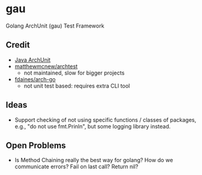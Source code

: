 # gau

Golang ArchUnit (gau) Test Framework


## Credit

* [Java ArchUnit](https://www.archunit.org/)
* [matthewmcnew/archtest](https://github.com/matthewmcnew/archtest)
    * not maintained, slow for bigger projects
* [fdaines/arch-go](https://github.com/fdaines/arch-go)
    * not unit test based: requires extra CLI tool

## Ideas

* Support checking of not using specific functions / classes of packages, e.g.,
"do not use fmt.Prinln", but some logging library instead.

## Open Problems

* Is Method Chaining really the best way for golang? How do we communicate errors? Fail on last call? Return nil?
